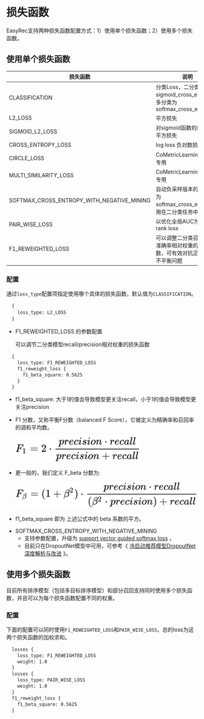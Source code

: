 # 损失函数

EasyRec支持两种损失函数配置方式：1）使用单个损失函数；2）使用多个损失函数。

## 使用单个损失函数

|损失函数|说明|
|---|---|
|CLASSIFICATION|分类Loss，二分类为sigmoid_cross_entropy；多分类为softmax_cross_entropy|
|L2_LOSS|平方损失|
|SIGMOID_L2_LOSS|对sigmoid函数的结果计算平方损失|
|CROSS_ENTROPY_LOSS|log loss 负对数损失|
|CIRCLE_LOSS|CoMetricLearningI2I模型专用|
|MULTI_SIMILARITY_LOSS|CoMetricLearningI2I模型专用|
|SOFTMAX_CROSS_ENTROPY_WITH_NEGATIVE_MINING|自动负采样版本的多分类为softmax_cross_entropy，用在二分类任务中|
|PAIR_WISE_LOSS|以优化全局AUC为目标的rank loss|
|F1_REWEIGHTED_LOSS|可以调整二分类召回率和准确率相对权重的损失函数，可有效对抗正负样本不平衡问题|


### 配置

通过`loss_type`配置项指定使用哪个具体的损失函数，默认值为`CLASSIFICATION`。

```protobuf
  {
    loss_type: L2_LOSS
  }
```

* F1_REWEIGHTED_LOSS 的参数配置

  可以调节二分类模型recall/precision相对权重的损失函数

```
  {
    loss_type: F1_REWEIGHTED_LOSS
    f1_reweight_loss {
      f1_beta_square: 0.5625
    }
  }
```

  - f1_beta_square: 大于1的值会导致模型更关注recall，小于1的值会导致模型更关注precision
  - F1 分数，又称平衡F分数（balanced F Score），它被定义为精确率和召回率的调和平均数。

      ![f1 score](../images/other/f1_score.svg)
  - 更一般的，我们定义 F_beta 分数为: 

      ![f_beta score](../images/other/f_beta_score.svg)
  - f1_beta_square 即为 上述公式中的 beta 系数的平方。


* SOFTMAX_CROSS_ENTROPY_WITH_NEGATIVE_MINING 
  - 支持参数配置，升级为 [support vector guided softmax loss](https://128.84.21.199/abs/1812.11317) ，
  - 目前只在DropoutNet模型中可用，可参考《 [冷启动推荐模型DropoutNet深度解析与改进](https://zhuanlan.zhihu.com/p/475117993) 》。

## 使用多个损失函数

  目前所有排序模型（包括多目标排序模型）和部分召回支持同时使用多个损失函数，并且可以为每个损失函数配置不同的权重。

### 配置

下面的配置可以同时使用`F1_REWEIGHTED_LOSS`和`PAIR_WISE_LOSS`，总的loss为这两个损失函数的加权求和。

```
  losses {
    loss_type: F1_REWEIGHTED_LOSS
    weight: 1.0
  }
  losses {
    loss_type: PAIR_WISE_LOSS
    weight: 1.0
  }
  f1_reweight_loss {
    f1_beta_square: 0.5625
  }
```
